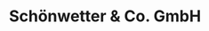 ---
title: "Schönwetter & Co. GmbH"
url: /seddiner-see/schoenwetter-und-co-gmbh/
shop: Autowerkstatt
---